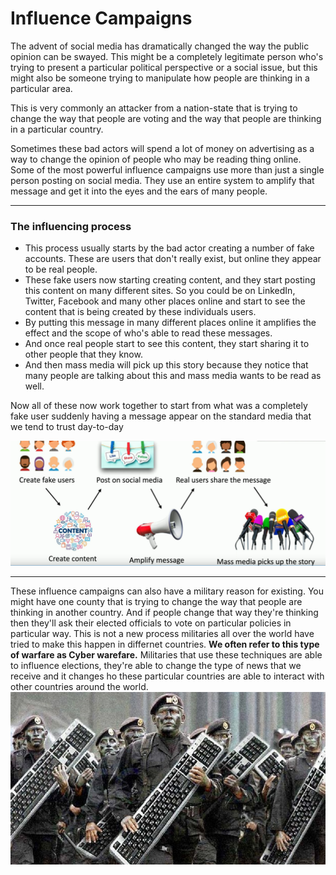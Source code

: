# Influence Campaigns
The advent of social media has dramatically changed the way the public opinion can be swayed. This might be a completely legitimate person who's trying to present a particular political perspective or a social issue, but this might also be someone trying to manipulate how people are thinking in a particular area.

This is very commonly an attacker from a nation-state that is trying to change the way that people are voting and the way that people are thinking in a particular country.

Sometimes these bad actors will spend a lot of money on advertising as a way to change the opinion of people who may be reading thing online. Some of the most powerful influence campaigns use more than just a single person posting on social media. They use an entire system to amplify that message and get it into the eyes and the ears of many people. 

---
### The influencing process
- This process usually starts by the bad actor creating a number of fake accounts. These are users that don't really exist, but online they appear to be real people.
- These fake users now starting creating content, and they start posting this content on many different sites. So you could be on LinkedIn, Twitter, Facebook and many other places online and start to see the content that is being created by these individuals users.
- By putting this message in many different places online it amplifies the effect and the scope of who's able to read these messages.
- And once real people start to see this content, they start sharing it to other people that they know.
- And then mass media will pick up this story because they notice that many people are talking about this and mass media wants to be read as well.

Now all of these now work together to start from what was a completely fake user suddenly having a message appear on the standard media that we tend to trust day-to-day

![Influence_campaigns](../images/Influecnce_campaigns.png)

---
These influence campaigns can also have a military reason for existing. You might have one county that is trying to change the way that people are thinking in another country. And if people change that way they're thinking then they'll ask their elected officials to vote on particular policies in particular way. This is not a new process militaries all over the world have tried to make this happen in differnet countries. **We often refer to this type of warfare as Cyber warefare.** Militaries that use these techniques are able to influence elections, they're able to change the type of news that we receive and it changes ho these particular countries are able to interact with other countries around the world.
![Influecnce_campaigns](../images/Influecnce_campaigns2.jpeg)